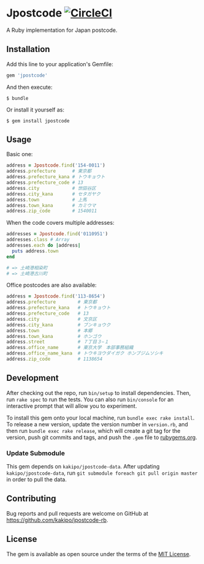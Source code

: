 # Jpostcode [![CircleCI](https://circleci.com/gh/kakipo/jpostcode-rb.svg?style=svg)](https://circleci.com/gh/kakipo/jpostcode-rb)

A Ruby implementation for Japan postcode.

## Installation

Add this line to your application's Gemfile:

```ruby
gem 'jpostcode'
```

And then execute:

    $ bundle

Or install it yourself as:

    $ gem install jpostcode

## Usage

Basic one:

```ruby
address = Jpostcode.find('154-0011')
address.prefecture      # 東京都
address.prefecture_kana # トウキョウト
address.prefecture_code # 13
address.city            # 世田谷区
address.city_kana       # セタガヤク
address.town            # 上馬
address.town_kana       # カミウマ
address.zip_code        # 1540011
```

When the code covers multiple addresses:

```ruby
addresses = Jpostcode.find('0110951')
addresses.class # Array
addresses.each do |address|
  puts address.town
end

# => 土崎港相染町
# => 土崎港古川町
```

Office postcodes are also available:

```ruby
address = Jpostcode.find('113-8654')
address.prefecture        # 東京都
address.prefecture_kana   # トウキョウト
address.prefecture_code   # 13
address.city              # 文京区
address.city_kana         # ブンキョウク
address.town              # 本郷
address.town_kana         # ホンゴウ
address.street            # ７丁目３−１
address.office_name       # 東京大学　本部事務組織
address.office_name_kana  # トウキヨウダイガク ホンブジムソシキ
address.zip_code          # 1138654
```


## Development

After checking out the repo, run `bin/setup` to install dependencies. Then, run `rake spec` to run the tests. You can also run `bin/console` for an interactive prompt that will allow you to experiment.

To install this gem onto your local machine, run `bundle exec rake install`. To release a new version, update the version number in `version.rb`, and then run `bundle exec rake release`, which will create a git tag for the version, push git commits and tags, and push the `.gem` file to [rubygems.org](https://rubygems.org).

### Update Submodule

This gem depends on `kakipo/jpostcode-data`.
After updating `kakipo/jpostcode-data`, run `git submodule foreach git pull origin master` in order to pull the data.

## Contributing

Bug reports and pull requests are welcome on GitHub at https://github.com/kakipo/jpostcode-rb.


## License

The gem is available as open source under the terms of the [MIT License](http://opensource.org/licenses/MIT).
